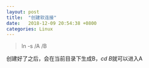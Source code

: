 ```yaml
---
layout: post
title:  "创建软连接"
date:   2018-12-09 20:54:38 +0800
categories: Linux
---
```

> ln -s /A /B
 
创建好了之后，会在当前目录下生成B，*cd B*就可以进入A
